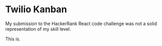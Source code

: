 # Twilio Kanban

My submission to the HackerRank React code challenge was not a solid representation of my skill level.

This is.
